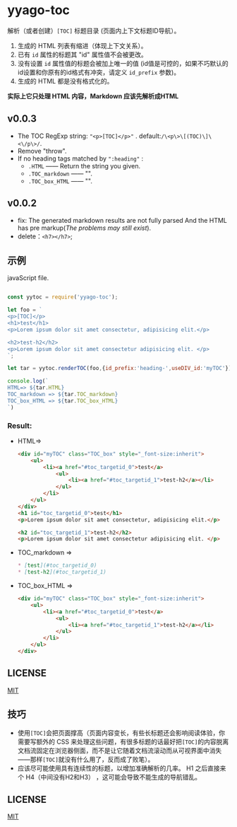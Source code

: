 # yyago-toc

解析（或者创建）`[TOC]` 标题目录 (页面内上下文标题ID导航）。

1. 生成的 HTML 列表有缩进（体现上下文关系）。
2. 已有 `id` 属性的标题其 "id" 属性值不会被更改。
3. 没有设置 `id` 属性值的标题会被加上唯一的值 (id值是可控的，如果不巧默认的id设置和你原有的id格式有冲突，请定义 `id_prefix` 参数)。
4. 生成的 HTML 都是没有格式化的。

**实际上它只处理 HTML 内容，Markdown 应该先解析成HTML**

## v0.0.3

* The TOC RegExp string: `"<p>[TOC]</p>"` . default:`/\<p\>\[(TOC)\]\<\/p\>/`.
* Remove "throw".
* If no heading tags matched by `":heading"` : 
    * `.HTML` —— Return the string you given.
    * `.TOC_markdown` —— "".
    * `.TOC_box_HTML` —— "".

## v0.0.2

* fix: The generated markdown results are not fully parsed And the HTML has pre markup(*The problems may still exist*). 
* delete：`<h7></h7>`;


## 示例

javaScript file.

```js

const yytoc = require('yyago-toc');

let foo = `
<p>[TOC]</p>
<h1>test</h1>
<p>Lorem ipsum dolor sit amet consectetur, adipisicing elit.</p>

<h2>test-h2</h2>
<p>Lorem ipsum dolor sit amet consectetur adipisicing elit. </p>
`;

let tar = yytoc.renderTOC(foo,{id_prefix:'heading-',useDIV_id:'myTOC'});

console.log(`
HTML=> ${tar.HTML}
TOC_markdown => ${tar.TOC_markdown}
TOC_box_HTML => ${tar.TOC_box_HTML}
`)
```

### Result:

* HTML=> 
    ```html
    <div id="myTOC" class="TOC_box" style="_font-size:inherit">
        <ul>
            <li><a href="#toc_targetid_0">test</a>
                <ul>
                    <li><a href="#toc_targetid_1">test-h2</a></li>
                </ul>
            </li>
        </ul>
    </div>
    <h1 id="toc_targetid_0">test</h1>
    <p>Lorem ipsum dolor sit amet consectetur, adipisicing elit.</p>

    <h2 id="toc_targetid_1">test-h2</h2>
    <p>Lorem ipsum dolor sit amet consectetur adipisicing elit. </p>
    ```
* TOC_markdown => 
    ```md
    * [test](#toc_targetid_0)
    * [test-h2](#toc_targetid_1)
    ```
    

* TOC_box_HTML =>
    ```html
    <div id="myTOC" class="TOC_box" style="_font-size:inherit">
        <ul>
            <li><a href="#toc_targetid_0">test</a>
                <ul>
                    <li><a href="#toc_targetid_1">test-h2</a></li>
                </ul>
            </li>
        </ul>
    </div>
    ```

## LICENSE

[MIT](LICENSE)

## 技巧

* 使用`[TOC]`会把页面撑高（页面内容变长，有些长标题还会影响阅读体验，你需要写额外的 CSS 来处理这些问题，有很多标题的话最好把`[TOC]`的内容脱离文档流固定在浏览器侧面，而不是让它随着文档流滚动而从可视界面中消失——那样`[TOC]`就没有什么用了，反而成了败笔）。
* 应该尽可能使用具有连续性的标题，以增加准确解析的几率。 H1 之后直接来个 H4（中间没有H2和H3） ，这可能会导致不能生成的导航错乱。

## LICENSE

[MIT](LICENSE)